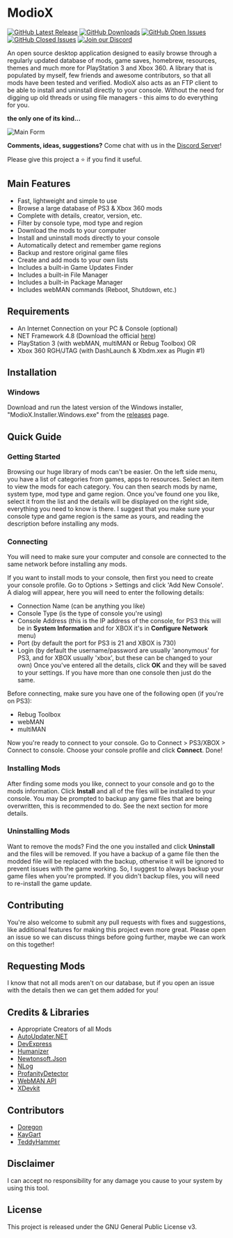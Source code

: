 # ModioX
[![GitHub Latest Release](https://img.shields.io/github/release/ohhsodead/ModioX.svg)](https://github.com/ohhsodead/ModioX/releases/) [![GitHub Downloads](https://img.shields.io/github/downloads/ohhsodead/ModioX/total.svg)](https://github.com/ohhsodead/ModioX/releases/) [![GitHub Open Issues](https://img.shields.io/github/issues/ohhsodead/ModioX.svg)](https://gitHub.com/ohhsodead/ModioX/issues/) [![GitHub Closed Issues](https://img.shields.io/github/issues-closed/ohhsodead/ModioX.svg)](https://github.com/ohhsodead/ModioX/issues?q=is%3Aissue+is%3Aclosed) [![Join our Discord](https://img.shields.io/badge/chat%20on-discord-7289DA)](https://discord.gg/FTCS3Xu)

An open source desktop application designed to easily browse through a regularly updated database of mods, game saves, homebrew, resources, themes and much more for PlayStation 3 and Xbox 360. A library that is populated by myself, few friends and awesome contributors, so that all mods have been tested and verified. ModioX also acts as an FTP client to be able to install and uninstall directly to your console. Without the need for digging up old threads or using file managers - this aims to do everything for you.

**the only one of its kind...**

![Main Form](https://raw.githubusercontent.com/ohhsodead/ModioX/master/.screenshots/demo/MainForm.png?raw=true)

**Comments, ideas, suggestions?** Come chat with us in the [Discord Server](https://discord.gg/FTCS3Xu)!

Please give this project a ⭐ if you find it useful.

## Main Features

* Fast, lightweight and simple to use
* Browse a large database of PS3 & Xbox 360 mods
* Complete with details, creator, version, etc.
* Filter by console type, mod type and region
* Download the mods to your computer
* Install and uninstall mods directly to your console
* Automatically detect and remember game regions
* Backup and restore original game files
* Create and add mods to your own lists
* Includes a built-in Game Updates Finder
* Includes a built-in File Manager
* Includes a built-in Package Manager
* Includes webMAN commands (Reboot, Shutdown, etc.)

## Requirements

* An Internet Connection on your PC & Console (optional)
* NET Framework 4.8 (Download the official [here](https://dotnet.microsoft.com/download/dotnet-framework/thank-you/net48-web-installer))
* PlayStation 3 (with webMAN, multiMAN or Rebug Toolbox) OR
* Xbox 360 RGH/JTAG (with DashLaunch & Xbdm.xex as Plugin #1)

## Installation

### Windows

Download and run the latest version of the Windows installer, "ModioX.Installer.Windows.exe" from the [releases](https://github.com/ohhsodead/ModioX/releases/latest) page.

## Quick Guide

### Getting Started

Browsing our huge library of mods can't be easier. On the left side menu, you have a list of categories from games, apps to resources. Select an item to view the mods for each category. You can then search mods by name, system type, mod type and game region. Once you've found one you like, select it from the list and the details will be displayed on the right side, everything you need to know is there. I suggest that you make sure your console type and game region is the same as yours, and reading the description before installing any mods.

### Connecting

You will need to make sure your computer and console are connected to the same network before installing any mods.

If you want to install mods to your console, then first you need to create your console profile. Go to Options > Settings and click 'Add New Console'. A dialog will appear, here you will need to enter the following details:
* Connection Name (can be anything you like)
* Console Type (is the type of console you're using)
* Console Address (this is the IP address of the console, for PS3 this will be in **System Information** and for XBOX it's in **Configure Network** menu)
* Port (by default the port for PS3 is 21 and XBOX is 730)
* Login (by default the username/password are usually 'anonymous' for PS3, and for XBOX usually 'xbox', but these can be changed to your own)
Once you've entered all the details, click **OK** and they will be saved to your settings. If you have more than one console then just do the same.

Before connecting, make sure you have one of the following open (if you're on PS3):
* Rebug Toolbox
* webMAN
* multiMAN

Now you're ready to connect to your console. Go to Connect > PS3/XBOX > Connect to console. Choose your console profile and click **Connect**. Done!

### Installing Mods

After finding some mods you like, connect to your console and go to the mods information. Click **Install** and all of the files will be installed to your console. You may be prompted to backup any game files that are being overwritten, this is recommended to do. See the next section for more details.

### Uninstalling Mods

Want to remove the mods? Find the one you installed and click **Uninstall** and the files will be removed. If you have a backup of a game file then the modded file will be replaced with the backup, otherwise it will be ignored to prevent issues with the game working. So, I suggest to always backup your game files when you're prompted. If you didn't backup files, you will need to re-install the game update.

## Contributing

You're also welcome to submit any pull requests with fixes and suggestions, like additional features for making this project even more great. Please open an issue so we can discuss things before going further, maybe we can work on this together!

## Requesting Mods

I know that not all mods aren't on our database, but if you open an issue with the details then we can get them added for you!

## Credits & Libraries

* Appropriate Creators of all Mods
* [AutoUpdater.NET](https://github.com/ravibpatel/AutoUpdater.NET)
* [DevExpress](https://devexpress.com/)
* [Humanizer](https://github.com/Humanizr/Humanizer)
* [Newtonsoft.Json](https://newtonsoft.com/json)
* [NLog](https://nlog-project.org/)
* [ProfanityDetector](https://github.com/stephenhaunts/ProfanityDetector/)
* [WebMAN API](https://github.com/FxckingCoder/WebmanAPI)
* [XDevkit](https://microsoft.com/)

## Contributors

* [Doregon](https://github.com/Doregon)
* [KayGart](https://github.com/KayGart)
* [TeddyHammer](https://github.com/TeddyHammer)

## Disclaimer

I can accept no responsibility for any damage you cause to your system by using this tool.

## License

This project is released under the GNU General Public License v3.
